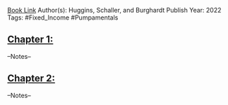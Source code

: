
[Book Link]()
Author(s): Huggins, Schaller, and Burghardt
Publish Year: 2022
Tags: #Fixed_Income #Pumpamentals 

## <u>Chapter 1: </u>
–Notes–


## <u>Chapter 2:</u>
–Notes–